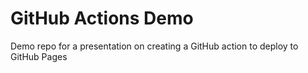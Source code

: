 # GitHub Actions Demo

Demo repo for a presentation on creating a GitHub action to deploy to GitHub
Pages
